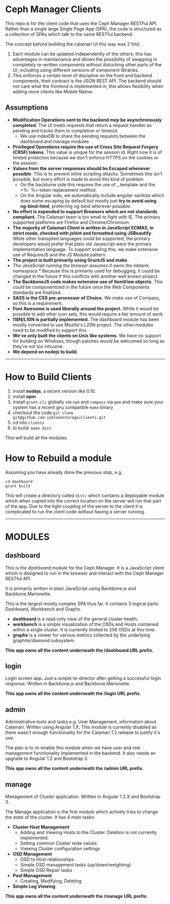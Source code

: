 Ceph Manager Clients
===================

This repo is for the client code that uses the Ceph Manager RESTFul API. Rather than a single large Single Page App (SPA), the code is structured as a collection of SPAs which talk to the same RESTful backend.

The concept behind building the calamari UI this way was 2 fold:

  1. Each module can be updated independently of the others; this has advantages in maintainance and allows the possibility of swapping in completely re-written components without disturbing other parts of the UI, including using different versions of component libraries.
  2. This enforces a certain level of discipline on the front and backend components, their contract is the JSON REST API. The backend should not care what the frontend is implemented in, this allows flexibility when adding more clients like Mobile Native.


Assumptions
-----------

* **Modification Operations sent to the backend *may* be asynchronously completed**. The UI treats requests that return a request handler as pending and tracks them to completion or timeout.
  * We use indexDB to share the pending requests between the dashboard and manage modules
* **Privileged Operations require the use of Cross Site Request Forgery (CRSF) tokens**. This value is unique for the session id. Right now it is of limited protection because we don't enforce HTTPS on the cookies or the session.
* **Values from the server responses should be Escaped whenever possible**. This is to prevent inline scripting attacks. Sometimes this isn't possible, but every effort is made to avoid this kind of problem.
  * On the backbone side this requires the use of _.template and the <%- %> token replacement method.
  * On the Angular side, we automatically include angular-sanitize which does some escaping by default but mostly just **try to avoid using ng-bind-html**, preferring ng-bind wherever possible.
* **No effort is expended to support Browsers which are not standards compliant.** The Calamari team is too small to fight with IE. The primary supported platforms are Firefox and Chrome/Chromium.
* **The majority of Calamari Client is written in JavaScript ECMA5, in strict mode, checked with jshint and formatted using JSBeautify**. While other transpiled languages could be supported, the primary developers would prefer that plain old Javascript were the primary implementation language. To support scaling this, we make extensive use of RequireJS and the JS Module pattern.
* **The project is built primarily using GruntJS and make.**
* **The JavaScript running the browser assumes it owns the inktank.* namespace.** Because this is primarily used for debugging, it could be changed in the future if this conflicts with another well known project.
* **The BackboneJS code makes extensive use of ItemView objects.** This could be componentized in the future once the Web Components standards are finalized.
* **SASS is the CSS pre-processor of Choice.** We make use of Compass, so this is a requirement.
* **Font Awesome is used liberally around the project.** While it would be possible to add other icon sets, this would require a fair amount of work.
* **I18N/L10N is partially implemented.** The dashboard module has been mostly converted to use Mozilla's L20N project. The other modules need to be modified to support this.
* **We've only built the clients on Unix like systems**. We have no support for building on Windows, though patches would be welcomed so long as they're not too intrusive.
* **We depend on nodejs to build.**

---------------------------------------------------------

How to Build Clients
============

1. install **nodejs**, a recent version like 0.10.
2. install **npm**
3. install `grunt-cli` globally via `npm` and `compass` via `gem` and make sure your system has a recent gnu compatible `make` binary
4. checkout the code `git clone git@github.com:inktankstorage/clients.git`
5. cd into `clients`
6. to build: `make dist`

This will build all the modules.

How to Rebuild a module
============================

Assuming you have already done the previous step, e.g.

    cd dashboard
    grunt build
    
This will create a directory called `dist/` which contains a deployable module which when copied into the correct location on the server will run that part of the app. Due to the tight coupling of the server to the client it is complicated to run the client code without having a server running.

---------------------------------------------------------


MODULES
=======

dashboard
---------

This is the *dashboard* module for the Ceph Manager. It is a JavaScript client which is designed to run in the browser and interact with the Ceph Manager RESTful API.

It is primarily written in plain JavaScript using Backbone.js and Backbone.Marionette.

This is the largest mostly complex SPA thus far. It contains 3 logical parts. Dashboard, Workbench and Graphs. 

 * **dashboard** is a read-only view of the general cluster health.
 * **workbench** is a simple visualization of the OSDs and Hosts contained within a single cluster. It is currently limited to 256 OSDs at this time.
 * **graphs** is a viewer for various metrics collected by the underlying graphite/diamond subsystem.
 
**This app owns all the content underneath the /dashboard URL prefix.**
 
login
-----

Login screen app. Just a simple re-director after getting a successful login response. Written in Backbone.js and Backbone.Marionette.

**This app owns all the content underneath the /login URL prefix.**

admin
-----

Administrative tools and tasks e.g. User Management, information about Calamari. Written using Angular 1.X. This module is currently disabled as there wasn't enough functionality for the Calamari 1.2 release to justify it's use.

The plan is to re-enable this module when we have user and role management functionality implemented in the backend. It also needs an upgrade to Angular 1.2 and Bootstrap 3.

**This app owns all the content underneath the /admin URL prefix.**

manage
------

Management of Cluster application. Written in Angular 1.2.X and Bootstrap 3.

The Manage application is the first module which actively tries to change the state of the cluster. It has 4 main tasks:

 * **Cluster Host Management** 
   * Adding and Viewing Hosts to the Cluster. Deletion is not currently implemented.
   * Setting common Cluster wide values.
   * Viewing Cluster configuration settings
 * **OSD Management**
   * OSD to Host relationships
   * Simple OSD management tasks (up/down/weighting)
   * Simple OSD Repair tasks
 * **Pool Management**
   * Creating, Modifying, Deleting
 * **Simple Log Viewing**

**This app owns all the content underneath the /manage URL prefix.**
